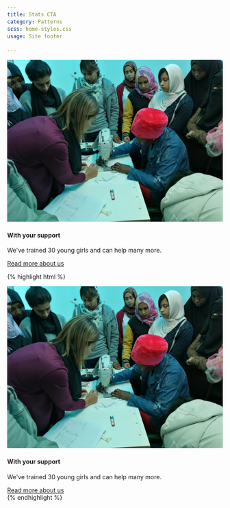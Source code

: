 ```yaml
---
title: Stats CTA
category: Patterns
scss: home-styles.css
usage: Site footer

---
```


<div class="pattern-outline">
<section class="funding-info">
  <article>
    <div class="funding-info-block watch-video">
      <img src="/assets/img/photos/sewing-four.jpg" alt="">
    </div>
    <div class="funding-info-block stats">
      <h4>With your support</h4>
      <p>We've trained <span class="stats-actual">30</span> young girls and can help many more.</p>
      <a class="button" href="/about-us/">Read more about us</a>
    </div>
  </article>
</section>
</div>

{% highlight html %}
<section class="funding-info">
  <article>
    <div class="funding-info-block watch-video">
      <img src="/assets/img/photos/sewing-four.jpg" alt="">
    </div>
    <div class="funding-info-block stats">
      <h4>With your support</h4>
      <p>We've trained <span class="stats-actual">30</span> young girls and can help many more.</p>
      <a class="button" href="/about-us/">Read more about us</a>
    </div>
  </article>
</section>
{% endhighlight %}